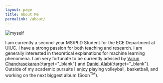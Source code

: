 ```yaml
---
layout: page
title: About Me
permalink: /about/
---
```


![myself](/assets/goodimage.jpg)

I am currently a second-year MS/PhD Student for the ECE Department at UIUC. I have a strong passion for both teaching and research. I am generally interested in theoretical explanations for machine learning phenomena. I am very fortunate to be currently advised by [Varun Chandrasekaran](https://chandrasekaran-group.github.io/){:target="_blank"} and [Daniel Alabi](https://alabidan.me){:target="_blank"}. Outside of my academic pursuits I enjoy playing volleyball, basketball, and working on the next biggest album (Soon<sup>TM</sup>).
